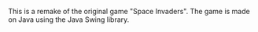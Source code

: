 This is a remake of the original game "Space Invaders". The game is made on Java using the Java Swing library.
